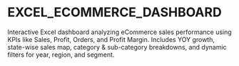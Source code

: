 # EXCEL_ECOMMERCE_DASHBOARD
Interactive Excel dashboard analyzing eCommerce sales performance using KPIs like Sales, Profit, Orders, and Profit Margin. Includes YOY growth, state-wise sales map, category &amp; sub-category breakdowns, and dynamic filters for year, region, and segment.
